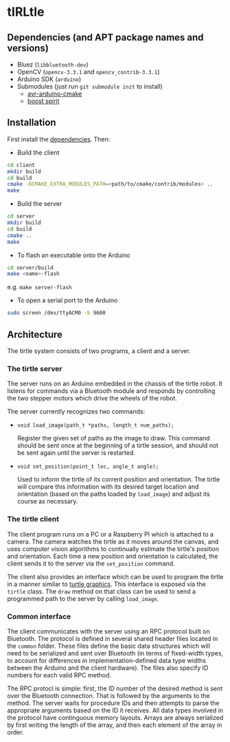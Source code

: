 # tIRLtle

## Dependencies (and APT package names and versions)

* Bluez (`libbluetooth-dev`)
* OpenCV (`opencv-3.3.1` and `opencv_contrib-3.3.1`)
* Arduino SDK (`arduino`)
* Submodules (just run `git submodule init` to install)
    - [avr-arduino-cmake](https://github.com/queezythegreat/arduino-cmake)
    - [boost spirit](https://github.com/boostorg/spirit)

## Installation

First install the [dependencies](#dependencies-and-apt-package-names-and-versions). Then:

* Build the client
```bash
cd client
mkdir build
cd build
cmake -DCMAKE_EXTRA_MODULES_PATH=<path/to/cmake/contrib/modules> ..
make
```

* Build the server
```bash
cd server
mkdir build
cd build
cmake ..
make
```

* To flash an executable onto the Arduino
```bash
cd server/build
make <name>-flash
```

e.g. `make server-flash`

* To open a serial port to the Arduino
```bash
sudo screen /dev/ttyACM0 -b 9600
```

## Architecture

The tirtle system consists of two programs, a client and a server.

### The tirtle server

The server runs on an Arduino embedded in the chassis of the tirtle robot. It listens for commands
via a Bluetooth module and responds by controlling the two stepper motors which drive the wheels of
the robot.

The server currently recognizes two commands:

* `void load_image(path_t *paths, length_t num_paths);`

  Register the given set of paths as the image to draw. This command should be sent once at the
  beginning of a tirtle session, and should not be sent again until the server is restarted.

* `void set_position(point_t loc, angle_t angle);`

  Used to inform the tirtle of its corrent position and orientation. The tirtle will compare this
  information with its desired target location and orientation (based on the paths loaded by
  `load_image`) and adjust its course as necessary.

### The tirtle client

The client program runs on a PC or a Raspberry PI which is attached to a camera. The camera watches
the tirtle as it moves around the canvas, and uses computer vision algorithms to continually
estimate the tirtle's position and orientation. Each time a new position and orientation is
calculated, the client sends it to the server via the `set_position` command.

The client also provides an interface which can be used to program the tirtle in a manner similar to
[turtle graphics](https://docs.python.org/2/library/turtle.html). This interface is exposed via the
`tirtle` class. The `draw` method on that class can be used to send a programmed path to the server
by calling `load_image`.

### Common interface

The client communicates with the server using an RPC protocol built on Bluetooth. The protocol is
defined in several shared header files located in the `common` folder. These files define the basic
data structures which will need to be serialized and sent over Bluetooth (in terms of fixed-width
types, to account for differences in implementation-defined data type widths between the Arduino and
the client hardware). The files also specify ID numbers for each valid RPC method.

The RPC protocl is simple: first, the ID number of the desired method is sent over the Bluetooth
connection. That is followed by the arguments to the method. The server waits for procedure IDs and
then attempts to parse the appropriate arguments based on the ID it receives. All data types
involved in the protocol have continguous memory layouts. Arrays are always serialized by first
writing the length of the array, and then each element of the array in order.
